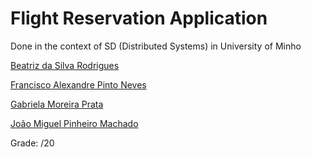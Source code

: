 # Flight Reservation Application 

Done in the context of SD (Distributed Systems) in University of Minho

[Beatriz da Silva Rodrigues](https://github.com/beasrodrigues24)

[Francisco Alexandre Pinto Neves](https://github.com/franl08)

[Gabriela Moreira Prata](https://github.com/GabrielaPrata)

[João Miguel Pinheiro Machado](https://github.com/pinetreeaxe)

Grade: /20